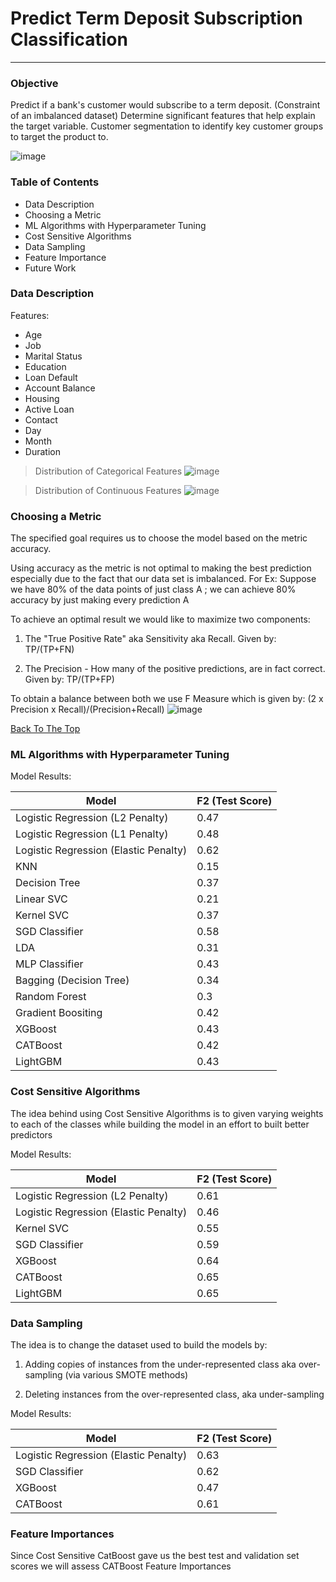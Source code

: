 # Predict Term Deposit Subscription Classification

---

### Objective

Predict if a bank's customer would subscribe to a term deposit. (Constraint of an imbalanced dataset) Determine significant features that help explain the target variable. Customer segmentation to identify key customer groups to target the product to.

![image](https://user-images.githubusercontent.com/60640107/107608293-2f581180-6c01-11eb-922d-4860619a2e95.png)

### Table of Contents

- Data Description
- Choosing a Metric
- ML Algorithms with Hyperparameter Tuning
- Cost Sensitive Algorithms
- Data Sampling
- Feature Importance
- Future Work

### Data Description

  Features:

- Age
- Job
- Marital Status
- Education
- Loan Default
- Account Balance
- Housing
- Active Loan
- Contact
- Day
- Month
- Duration

> Distribution of Categorical Features
![image](https://user-images.githubusercontent.com/60640107/107608986-3718b580-6c03-11eb-870a-fa68e0c64736.png)

>Distribution of Continuous Features
![image](https://user-images.githubusercontent.com/60640107/107609036-557eb100-6c03-11eb-901f-fbca24937cbd.png)

### Choosing a Metric

The specified goal requires us to choose the model based on the metric accuracy.

Using accuracy as the metric is not optimal to making the best prediction especially due to the fact that our data set is imbalanced.
For Ex: Suppose we have 80% of the data points of just class A ; we can achieve 80% accuracy by just making every prediction A

To achieve an optimal result we would like to maximize two components:

1. The "True Positive Rate" aka Sensitivity aka Recall. Given by: TP/(TP+FN)

2. The Precision - How many of the positive predictions, are in fact correct. Given by: TP/(TP+FP)

To obtain a balance between both we use F Measure which is given by: (2 x Precision x Recall)/(Precision+Recall)
![image](https://user-images.githubusercontent.com/60640107/107609128-a0002d80-6c03-11eb-9145-aa9566427d5c.png)

[Back To The Top](#Objective)

### ML Algorithms with Hyperparameter Tuning

Model Results:

Model | F2 (Test Score)
------------ | -------------
Logistic Regression (L2 Penalty) | 0.47
Logistic Regression (L1 Penalty) | 0.48
Logistic Regression (Elastic Penalty) | 0.62
KNN | 0.15
Decision Tree | 0.37
Linear SVC | 0.21
Kernel SVC | 0.37
SGD Classifier | 0.58
LDA | 0.31
MLP Classifier | 0.43
Bagging (Decision Tree) | 0.34
Random Forest | 0.3
Gradient Boositing | 0.42
XGBoost | 0.43
CATBoost | 0.42
LightGBM | 0.43

### Cost Sensitive Algorithms

The idea behind using Cost Sensitive Algorithms is to given varying weights to each of the classes while building the model in an effort to built better predictors

Model Results:

Model | F2 (Test Score)
------------ | -------------
Logistic Regression (L2 Penalty) | 0.61
Logistic Regression (Elastic Penalty) | 0.46
Kernel SVC | 0.55
SGD Classifier | 0.59
XGBoost | 0.64
CATBoost | 0.65
LightGBM | 0.65

### Data Sampling

The idea is to change the dataset used to build the models by:

1) Adding copies of instances from the under-represented class aka over-sampling (via various SMOTE methods)

2) Deleting instances from the over-represented class, aka under-sampling

Model Results:

Model | F2 (Test Score)
------------ | -------------
Logistic Regression (Elastic Penalty) | 0.63
SGD Classifier | 0.62
XGBoost | 0.47
CATBoost | 0.61

### Feature Importances

Since Cost Sensitive CatBoost gave us the best test and validation set scores we will assess CATBoost Feature Importances
